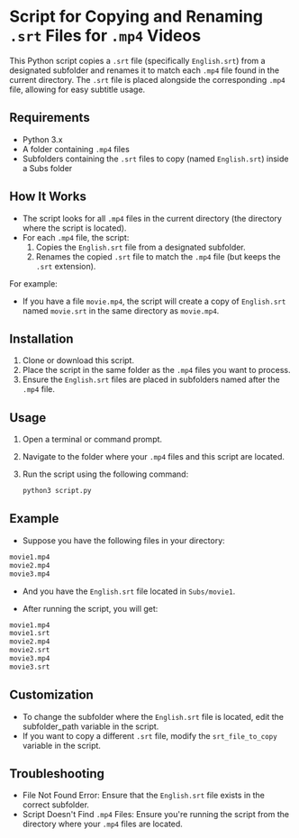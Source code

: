 # Script for Copying and Renaming `.srt` Files for `.mp4` Videos

This Python script copies a `.srt` file (specifically `English.srt`) from a designated subfolder and renames it to match each `.mp4` file found in the current directory. The `.srt` file is placed alongside the corresponding `.mp4` file, allowing for easy subtitle usage.

## Requirements

- Python 3.x
- A folder containing `.mp4` files
- Subfolders containing the `.srt` files to copy (named `English.srt`) inside a Subs folder

## How It Works

- The script looks for all `.mp4` files in the current directory (the directory where the script is located).
- For each `.mp4` file, the script:
    1. Copies the `English.srt` file from a designated subfolder.
    2. Renames the copied `.srt` file to match the `.mp4` file (but keeps the `.srt` extension).

For example:
- If you have a file `movie.mp4`, the script will create a copy of `English.srt` named `movie.srt` in the same directory as `movie.mp4`.

## Installation
1. Clone or download this script.
2. Place the script in the same folder as the `.mp4` files you want to process.
3. Ensure the `English.srt` files are placed in subfolders named after the `.mp4` file.

## Usage

1. Open a terminal or command prompt.
2. Navigate to the folder where your `.mp4` files and this script are located.
3. Run the script using the following command:

   ```bash
   python3 script.py
   ```

## Example
- Suppose you have the following files in your directory:
```bash
movie1.mp4
movie2.mp4
movie3.mp4
```
- And you have the `English.srt` file located in `Subs/movie1`.

- After running the script, you will get:
```bash
movie1.mp4
movie1.srt
movie2.mp4
movie2.srt
movie3.mp4
movie3.srt
```

## Customization
- To change the subfolder where the `English.srt` file is located, edit the subfolder_path variable in the script.
- If you want to copy a different `.srt` file, modify the `srt_file_to_copy` variable in the script.

## Troubleshooting
- File Not Found Error: Ensure that the `English.srt` file exists in the correct subfolder.
- Script Doesn't Find `.mp4` Files: Ensure you're running the script from the directory where your `.mp4` files are located.

